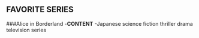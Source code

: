 
## FAVORITE SERIES
###Alice in Borderland
-**CONTENT**
-Japanese science fiction thriller drama television series 
